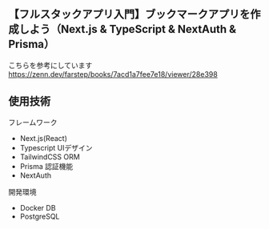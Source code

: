 ## 【フルスタックアプリ入門】ブックマークアプリを作成しよう（Next.js & TypeScript & NextAuth & Prisma）

こちらを参考にしています
https://zenn.dev/farstep/books/7acd1a7fee7e18/viewer/28e398

## 使用技術
フレームワーク
- Next.js(React)
- Typescript
UIデザイン
- TailwindCSS
ORM
- Prisma
認証機能
- NextAuth

開発環境
- Docker
DB
- PostgreSQL